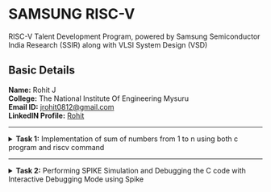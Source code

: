 # SAMSUNG RISC-V

RISC-V Talent Development Program, powered by Samsung Semiconductor India Research (SSIR) along with VLSI System Design (VSD)

## Basic Details
**Name:** Rohit J  
**College:** The National Institute Of Engineering Mysuru <br>
**Email ID:** jrohit0812@gmail.com  
**LinkedIN Profile:** [Rohit](https://www.linkedin.com/in/rohitj264/)


----------------------------------------------------------------------------------------------------------------

<details>
<summary><b>Task 1:</b> Implementation of sum of numbers from 1 to n using both c program and riscv command</summary> 

[Task01](https://github.com/RohitJ1204/samsung-riscv/blob/main/Task01/task01.md)	

</details>

----------------------------------------------------------------------------------------------------------------

<details>
<summary><b>Task 2:</b> Performing SPIKE Simulation and Debugging the C code with Interactive Debugging Mode using Spike</summary> 

### What is SPIKE in RISCV?
> * A RISC-V ISA is a simulator, enabling the testing and analysis of RISC-V programs without the need for actual hardware.  
> * Spike is a free, open-source C++ simulator for the RISC-V ISA that models a RISC-V core and cache system. It can be used to run programs and a Linux kernel, and can be a starting point for running software on a RISC-V target.  
### What is pk (Proxy Kernel)?  
> * The RISC-V Proxy Kernel, pk , is a lightweight application execution environment that can host statically-linked RISC-V ELF binaries.  
> * A Proxy Kernel in the RISC-V ecosystem simplifies the interaction between complex hardware and the software running on it, making it easier to manage, test, and develop software and hardware projects.

*C program which calculates sum of even numbers from 1 to n*
```
#include <stdio.h>

int main()
{
    int i, sum=0,n=100;
    for(i=2; i<=n; i+=2)
    {
	sum += i;
    }

    printf("Sum of all even number between 1 to %d = %d\n", n, sum);

    return 0;
}

```
### Compilation of C-Code using gcc command and riscv command
```
gcc sumeven2ton.c
./a.out
```
![C Code compiled on gcc Compiler](https://github.com/RohitJ1204/samsung-riscv/blob/f04d62bffa18712242dd1848c9c17867f664fe6b/Task02/Command_terminal.png)

### RISCV Command
```
riscv64-unknown-elf-gcc -O1 -mabi=lp64 -march=rv64i -o sum_1ton.o sum_1ton.c
riscv64-unknown-elf-gcc -Ofast -mabi=lp64 -march=rv64i -o sum_1ton.o sum_1ton.c
```
### *Descriptions of the keyword used in above command*  
* **-mabi=lp64:** This option specifies the ABI (Application Binary Interface) to use ```lp64```, which is for 64-bit integer, long and pointer size. This ABI is used for 64-bit RISCV architecture.  
* **-march=rv64i:** This option specifies the architecture that we use, which is rv64i, indicates the 64-bit RISCV base integer instruction set. This also confirms the targeting of 64-bit architecture.  
* **riscv-objdump:** A tool for disassembling RISC-V binaries, providing insights into the code structure and helping in debugging.  
* **-Ofast:** The option -Ofast in the command ```riscv64-unknown-elf-gcc -Ofast -mabi=lp64 -march=rv64i -o sum1ton.o sum1ton.c``` is a compiler optimization flag used with the GNU Compiler Collection (GCC). This flag is used to instruct the compiler to optimize the generated code for maximum speed. The use of ```-Ofast``` is typically chosen for applications where execution speed is critical and where deviations from standard behavior are acceptable. However, it's important to test thoroughly, as this level of optimization can introduce subtle bugs, especially in complex calculations or when strict compliance with external standards is required.  
* **-O1:** This options is an optimization level that tells the compiler to optimize the generated code but without greatly increasing compilation time. -O1 aims to reduce code size and execution time while keeping the compilation process relatively quick.

### Assembly language code obtained for riscv-o1 command
![riscv-O1](https://github.com/RohitJ1204/samsung-riscv/blob/d9f0afde47c7cc3482a0cd4081ae4abddb0726f3/Task02/riscv-O1.png)

### Assembly language code obtained for riscv-ofast command
![riscv-Ofast](https://github.com/RohitJ1204/samsung-riscv/blob/d9f0afde47c7cc3482a0cd4081ae4abddb0726f3/Task02/riscv-Ofast.png)
```
spike pk sumeven2ton.c
spike -d pk sumeven2ton.c
```
### *Descriptions of the above command*  
* **spike:** Runs the SPIKE RISC-V simulator. 
* **pk:** Loads the proxy kernel to provide a minimal runtime environment. 
* **sumeven2ton:** The compiled RISC-V binary that calculates the sum of even numbers from 2 to 𝑛
* **-d:** Enables debugging mode in SPIKE. It allows you to inspect the execution, set breakpoints, step through instructions, and view memory/registers.
</details>
